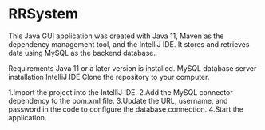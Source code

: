 # RRSystem
This Java GUI application was created with Java 11, Maven as the dependency management tool, and the IntelliJ IDE. It stores and retrieves data using MySQL as the backend database.

Requirements
Java 11 or a later version is installed.
MySQL database server installation IntelliJ IDE
Clone the repository to your computer.

1.Import the project into the IntelliJ IDE.
2.Add the MySQL connector dependency to the pom.xml file.
3.Update the URL, username, and password in the code to configure the database connection.
4.Start the application.
